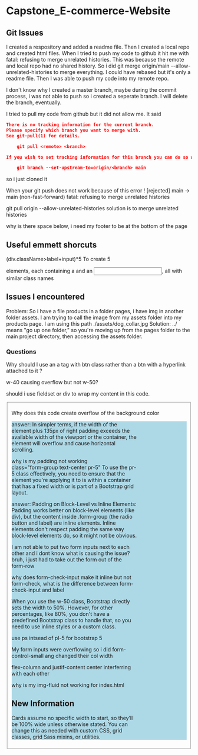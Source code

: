 # Capstone_E-commerce-Website



## Git Issues
I created a respository and added a readme file. Then I created a local repo and created html files. When I tried to push my code to github it hit me with fatal: refusing to merge unrelated histories. This was because the remote and local repo had no shared history. So i did git merge origin/main --allow-unrelated-histories to merge everything. I could have rebased but it's only a readme file. Then I was able to push my code into my remote repo. 

I don't know why I created a master branch, maybe during the commit process, i was not able to push so i created a seperate branch. I will delete the branch, eventually. 

I tried to pull my code from github but it did not allow me. It said 
```json
There is no tracking information for the current branch.
Please specify which branch you want to merge with.
See git-pull(1) for details.

    git pull <remote> <branch>

If you wish to set tracking information for this branch you can do so with:

    git branch --set-upstream-to=origin/<branch> main
```
so i just cloned it

When your git push does not work because of this error
! [rejected]        main -> main (non-fast-forward)
fatal: refusing to merge unrelated histories

git pull origin <branch-name> --allow-unrelated-histories
solution is to merge unrelated histories 

why is there space below,  i need my footer to be at the bottom of the page 

## Useful emmett shorcuts 
(div.className>label+input)*5
To create 5 <div> elements, each containing a <label> and an <input>, all with similar class names

## Issues I encountered 
Problem: So i have a file products in a folder pages, i have img in another folder assets. I am trying to call the image from my assets folder into my products page. I am using this path  ./assets/dog_collar.jpg
Solution:  ../ means "go up one folder," so you're moving up from the pages folder to the main project directory, then accessing the assets folder.


### Questions

Why should I use an a tag with btn class rather than a btn with a hyperlink attached to it ? 

w-40 causing overflow but not w-50? 

should i use fieldset or div to wrap my content in this code. <fieldset>

Why does this code create overflow of the background color          
 <div class="form-group text-center my-2"  style="background: lightblue; padding-right:135px;">
answer: In simpler terms, if the width of the element plus 135px of right padding exceeds the available width of the viewport or the container, the element will overflow and cause horizontal scrolling.

why is my padding not working               
class="form-group text-center pr-5"
To use the pr-5 class effectively, you need to ensure that the element you're applying it to is within a container that has a fixed width or is part of a Bootstrap grid layout.

answer: Padding on Block-Level vs Inline Elements: Padding works better on block-level elements (like div), but the content inside .form-group (the radio button and label) are inline elements. Inline elements don't respect padding the same way block-level elements do, so it might not be obvious.

I am not able to put two form inputs next to each other and i dont know what is causing the issue?
bruh, i just had to take out the form out of the form-row

why does form-check-input make it inline but not form-check, what is the difference between form-check-input and label

When you use the w-50 class, Bootstrap directly sets the width to 50%. However, for other percentages, like 80%, you don't have a predefined Bootstrap class to handle that, so you need to use inline styles or a custom class.

use ps intsead of pl-5 for bootstrap 5

My form inputs were overflowing so i did form-control-small ang changed their col width

flex-column and justif-content center interferring with each other 

why is my img-fluid not working for index.html

## New Information

Cards assume no specific width to start, so they’ll be 100% wide unless otherwise stated. You can change this as needed with custom CSS, grid classes, grid Sass mixins, or utilities.

